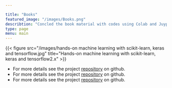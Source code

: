 ```yaml
---

title: "Books"
featured_image: "/images/Books.png"
describtion: "Concled the book material with codes using Colab and Juypter notebooks."
type: page
menu: main
---
```


{{< figure src="/images/hands-on machine learning with scikit-learn, keras and tensorflow.jpg" title="Hands-on machine learning with scikit-learn, keras and tensorflow2.x" >}}


* For more details see the project [repository](https://github.com/heba14101998/Hotel-Bookings-Cancellation.git) on github.
* For more details see the project [repository](https://github.com/heba14101998/Hotel-Bookings-Cancellation.git) on github.
* For more details see the project [repository](https://github.com/heba14101998/Hotel-Bookings-Cancellation.git) on github.
